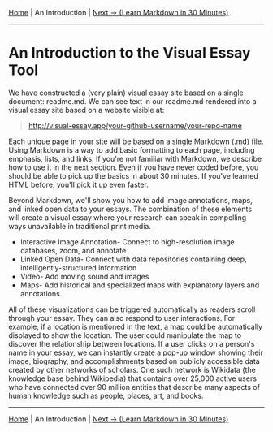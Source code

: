 [Home](../) | An Introduction | [Next -> (Learn Markdown in 30 Minutes)](markdown.md)
___
# An Introduction to the Visual Essay Tool

We have constructed a (very plain) visual essay site based on a single document: readme.md. We can see text in our readme.md rendered into a visual essay site based on a website visible at:

> http://visual-essay.app/your-github-username/your-repo-name

Each unique page in your site will be based on a single Markdown (.md) file. Using Markdown is a way to add basic formatting to each page, including emphasis, lists, and links. If you're not familiar with Markdown, we describe how to use it in the next section. Even if you have never coded before, you should be able to pick up the basics in about 30 minutes. If you've learned HTML before, you'll pick it up even faster.

Beyond Markdown, we'll show you how to add image annotations, maps, and linked open data to your essays. The combination of these elements will create a visual essay where your research can speak in compelling ways unavailable in traditional print media. 

* Interactive Image Annotation- Connect to high-resolution image databases, zoom, and annotate
* Linked Open Data- Connect with data repositories containing deep, intelligently-structured information
* Video- Add moving sound and images
* Maps- Add historical and specialized maps with explanatory layers and annotations. 

All of these visualizations can be triggered automatically as readers scroll through your essay. They can also respond to user interactions. For example, if a location is mentioned in the text, a map could be automatically displayed to show the location. The user could manipulate the map to discover the relationship between locations. If a user clicks on a person's name in your essay, we can instantly create a pop-up window showing their image, biography, and accomplishments based on publicly accessible data created by other networks of scholars. One such network is Wikidata (the knowledge base behind Wikipedia) that contains over 25,000 active users who have connected over 90 million entities that describe many aspects of human knowledge such as people, places, art, and books.
____

[Home](../) | An Introduction | [Next -> (Learn Markdown in 30 Minutes)](markdown.md)
